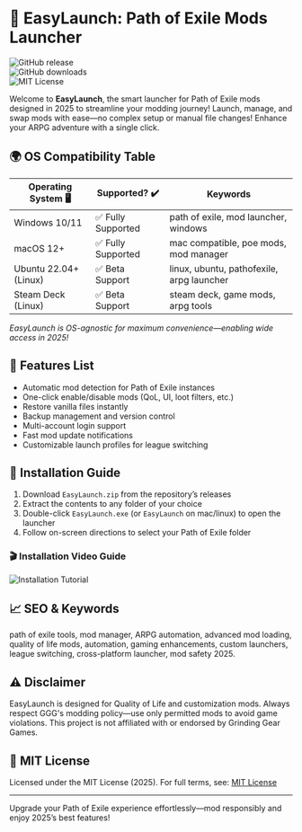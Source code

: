 # 🚀 EasyLaunch: Path of Exile Mods Launcher

![GitHub release](https://img.shields.io/github/v/release/pathofexile/EasyLaunch?color=blue&logo=github)  
![GitHub downloads](https://img.shields.io/github/downloads/pathofexile/EasyLaunch/total?logo=download&color=success)  
![MIT License](https://img.shields.io/badge/license-MIT-green?style=flat-square)

Welcome to **EasyLaunch**, the smart launcher for Path of Exile mods designed in 2025 to streamline your modding journey! Launch, manage, and swap mods with ease—no complex setup or manual file changes! Enhance your ARPG adventure with a single click.

## 🌍 OS Compatibility Table

| Operating System 🖥         | Supported? ✔️      | Keywords                                  |
|----------------------------|--------------------|--------------------------------------------|
| Windows 10/11              | ✅ Fully Supported | path of exile, mod launcher, windows       |
| macOS 12+                  | ✅ Fully Supported | mac compatible, poe mods, mod manager      |
| Ubuntu 22.04+ (Linux)      | ✅ Beta Support    | linux, ubuntu, pathofexile, arpg launcher  |
| Steam Deck (Linux)         | ✅ Beta Support    | steam deck, game mods, arpg tools          |

*EasyLaunch is OS-agnostic for maximum convenience—enabling wide access in 2025!*

## 🌟 Features List

- Automatic mod detection for Path of Exile instances
- One-click enable/disable mods (QoL, UI, loot filters, etc.)
- Restore vanilla files instantly
- Backup management and version control
- Multi-account login support
- Fast mod update notifications
- Customizable launch profiles for league switching

## 🔧 Installation Guide

1. Download `EasyLaunch.zip` from the repository’s releases
2. Extract the contents to any folder of your choice
3. Double-click `EasyLaunch.exe` (or `EasyLaunch` on mac/linux) to open the launcher
4. Follow on-screen directions to select your Path of Exile folder

### 🎬 Installation Video Guide
![Installation Tutorial](https://i.imgur.com/czbn975.gif)

## 📈 SEO & Keywords
path of exile tools, mod manager, ARPG automation, advanced mod loading, quality of life mods, automation, gaming enhancements, custom launchers, league switching, cross-platform launcher, mod safety 2025.

## ⚠️ Disclaimer

EasyLaunch is designed for Quality of Life and customization mods. Always respect GGG's modding policy—use only permitted mods to avoid game violations. This project is not affiliated with or endorsed by Grinding Gear Games.

## 📝 MIT License

Licensed under the MIT License (2025). For full terms, see: [MIT License](https://opensource.org/licenses/MIT)

---
Upgrade your Path of Exile experience effortlessly—mod responsibly and enjoy 2025’s best features!